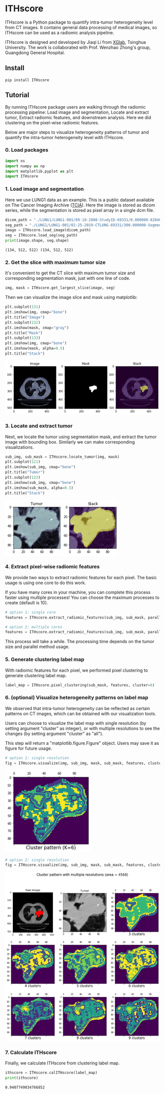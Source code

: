 # ITHscore

ITHscore is a Python package to quantify intra-tumor heterogeneity level from CT images. It contains general data processing of medical images, so ITHscore can be used as a radiomic analysis pipeline.

ITHscore is designed and developed by Jiaqi Li from [XGlab](http://bioinfo.au.tsinghua.edu.cn/member/xuegonglab/ ), Tsinghua University. The work is collaborated with Prof. Wenzhao Zhong's group, Guangdong General Hospital.

## Install

```
pip install ITHscore
```

## Tutorial

By running ITHscore package users are walking through the radiomic processing pipeline: Load image and segmentation, Locate and extract tumor, Extract radiomic features, and downstream analysis. Here we did clustering on the pixel-wise radiomic features.   

Below are major steps to visualize heterogeneity patterns of tumor and quantify the intra-tumor heterogeneity level with ITHscore.

### 0. Load packages

```python
import os
import numpy as np
import matplotlib.pyplot as plt
import ITHscore
```

### 1. Load image and segmentation

Here we use LUNG1 data as an example. This is a public dataset available on The Cancer Imaging Archive ([TCIA](https://www.cancerimagingarchive.net/)). Here the image is stored as dicom series, while the segmentation is stored as pixel array in a single dcm file.


```python
dicom_path = "./LUNG1/LUNG1-001/09-18-2008-StudyID-69331/0.000000-82046/"
seg_path = "./LUNG1/LUNG1-001/02-25-2019-CTLUNG-69331/300.000000-Segmentation-64821/1-1.dcm"
image = ITHscore.load_image(dicom_path)
seg = ITHscore.load_seg(seg_path)
print(image.shape, seg.shape)
```

```
(134, 512, 512) (134, 512, 512)
```


### 2. Get the slice with maximum tumor size

It's convenient to get the CT slice with maximum tumor size and corresponding segmentation mask, just with one line of code.

```python
img, mask = ITHscore.get_largest_slice(image, seg)
```

Then we can visualize the image slice and mask using matplotlib:

```python
plt.subplot(131)
plt.imshow(img, cmap="bone")
plt.title("Image")
plt.subplot(132)
plt.imshow(mask, cmap="gray")
plt.title("Mask")
plt.subplot(133)
plt.imshow(img, cmap="bone")
plt.imshow(mask, alpha=0.5)
plt.title("Stack")
```

![p1](./figures/ITHscore_1.png)

### 3. Locate and extract tumor

Next, we locate the tumor using segmentation mask, and extract the tumor image with bounding box. Similarly we can make corresponding visualizations.


```python
sub_img, sub_mask = ITHscore.locate_tumor(img, mask)
plt.subplot(121)
plt.imshow(sub_img, cmap="bone")
plt.title("Tumor")
plt.subplot(122)
plt.imshow(sub_img, cmap="bone")
plt.imshow(sub_mask, alpha=0.5)
plt.title("Stack")
```

![p2](./figures/ITHscore_2.png)

### 4. Extract pixel-wise radiomic features

We provide two ways to extract radiomic features for each pixel. The basic usage is using one core to do this work.   

If you have many cores in your machine, you can complete this process faster using multiple processes! You can choose the maximum processes to create (default is 10).


```python
# option 1: single core
features = ITHscore.extract_radiomic_features(sub_img, sub_mask, parallel=False)
```

```python
# option 2: multiple cores
features = ITHscore.extract_radiomic_features(sub_img, sub_mask, parallel=True, workers=5)
```

This process will take a while. The processing time depends on the tumor size and parallel method usage.

### 5. Generate clustering label map

With radiomic features for each pixel, we performed pixel clustering to generate clustering label map.

```python
label_map = ITHscore.pixel_clustering(sub_mask, features, cluster=6)
```

### 6. (optional) Visualize heterogeneity patterns on label map

We observed that intra-tumor heterogeneity can be reflected as certain patterns on CT images, which can be obtained with our visualization tools.   

Users can choose to visualize the label map with single resolution (by setting argument "cluster" as integer), or with multiple resolutions to see the changes (by setting argument "cluster" as "all").    

This step will return a "matplotlib.figure.Figure" object. Users may save it as figure for future usage.  

```python
# option 1: single resolution
fig = ITHscore.visualize(img, sub_img, mask, sub_mask, features, cluster=6)
```

![p3](./figures/ITHscore_3.png)

```python
# option 2: single resolution
fig = ITHscore.visualize(img, sub_img, mask, sub_mask, features, cluster="all")
```

![p4](./figures/ITHscore_4.png)

### 7. Calculate ITHscore

Finally, we calculate ITHscore from clustering label map.

```python
ithscore = ITHscore.calITHscore(label_map)
print(ithscore)
```

```
0.9407749034766852
```





